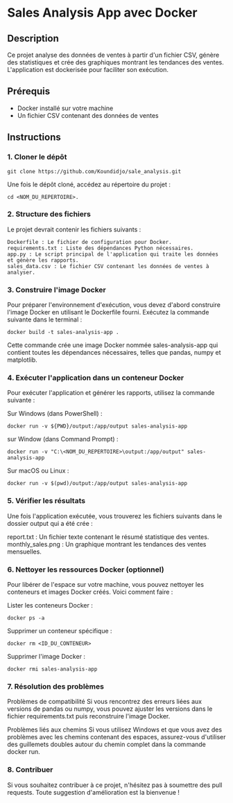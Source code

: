 # Sales Analysis App avec Docker

## Description

Ce projet analyse des données de ventes à partir d'un fichier CSV, génère des statistiques et crée des graphiques montrant les tendances des ventes. L'application est dockerisée pour faciliter son exécution.

## Prérequis

- Docker installé sur votre machine
- Un fichier CSV contenant des données de ventes

## Instructions

### 1. Cloner le dépôt


    git clone https://github.com/Koundidjo/sale_analysis.git

Une fois le dépôt cloné, accédez au répertoire du projet :

    cd <NOM_DU_REPERTOIRE>.


### 2. Structure des fichiers

Le projet devrait contenir les fichiers suivants :

    Dockerfile : Le fichier de configuration pour Docker.
    requirements.txt : Liste des dépendances Python nécessaires.
    app.py : Le script principal de l'application qui traite les données et génère les rapports.
    sales_data.csv : Le fichier CSV contenant les données de ventes à analyser.
    
### 3. Construire l'image Docker
Pour préparer l'environnement d'exécution, vous devez d'abord construire l'image Docker en utilisant le Dockerfile fourni. Exécutez la commande suivante dans le terminal :

    docker build -t sales-analysis-app .

Cette commande crée une image Docker nommée sales-analysis-app qui contient toutes les dépendances nécessaires, telles que pandas, numpy et matplotlib.

### 4. Exécuter l'application dans un conteneur Docker

Pour exécuter l'application et générer les rapports, utilisez la commande suivante :

Sur Windows (dans PowerShell) :
    
    docker run -v ${PWD}/output:/app/output sales-analysis-app

sur Window (dans Command Prompt) : 

    docker run -v "C:\<NOM_DU_REPERTOIRE>\output:/app/output" sales-analysis-app

Sur macOS ou Linux :

    docker run -v $(pwd)/output:/app/output sales-analysis-app

### 5. Vérifier les résultats

Une fois l'application exécutée, vous trouverez les fichiers suivants dans le dossier output qui a été crée  :

report.txt : Un fichier texte contenant le résumé statistique des ventes.
monthly_sales.png : Un graphique montrant les tendances des ventes mensuelles.

### 6. Nettoyer les ressources Docker (optionnel)
Pour libérer de l'espace sur votre machine, vous pouvez nettoyer les conteneurs et images Docker créés. Voici comment faire :

Lister les conteneurs Docker :

    docker ps -a

Supprimer un conteneur spécifique :

    docker rm <ID_DU_CONTENEUR>

Supprimer l'image Docker :

    docker rmi sales-analysis-app

### 7. Résolution des problèmes
Problèmes de compatibilité
Si vous rencontrez des erreurs liées aux versions de pandas ou numpy, vous pouvez ajuster les versions dans le fichier requirements.txt puis reconstruire l'image Docker.

Problèmes liés aux chemins
Si vous utilisez Windows et que vous avez des problèmes avec les chemins contenant des espaces, assurez-vous d'utiliser des guillemets doubles autour du chemin complet dans la commande docker run.

### 8. Contribuer
Si vous souhaitez contribuer à ce projet, n'hésitez pas à soumettre des pull requests. Toute suggestion d'amélioration est la bienvenue !



